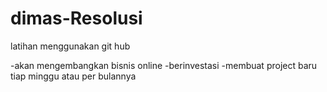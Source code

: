# dimas-Resolusi
latihan menggunakan git hub

-akan mengembangkan bisnis online
-berinvestasi
-membuat project baru tiap minggu atau per bulannya
